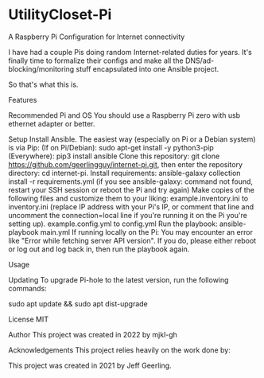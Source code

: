 # UtilityCloset-Pi

A Raspberry Pi Configuration for Internet connectivity

I have had a couple Pis doing random Internet-related duties for years. It's finally time to formalize their configs and make all the DNS/ad-blocking/monitoring stuff encapsulated into one Ansible project.

So that's what this is.

Features


Recommended Pi and OS
You should use a Raspberry Pi zero with usb ethernet adapter or better. 

Setup
Install Ansible. The easiest way (especially on Pi or a Debian system) is via Pip:
(If on Pi/Debian): sudo apt-get install -y python3-pip
(Everywhere): pip3 install ansible
Clone this repository: git clone https://github.com/geerlingguy/internet-pi.git, then enter the repository directory: cd internet-pi.
Install requirements: ansible-galaxy collection install -r requirements.yml (if you see ansible-galaxy: command not found, restart your SSH session or reboot the Pi and try again)
Make copies of the following files and customize them to your liking:
example.inventory.ini to inventory.ini (replace IP address with your Pi's IP, or comment that line and uncomment the connection=local line if you're running it on the Pi you're setting up).
example.config.yml to config.yml
Run the playbook: ansible-playbook main.yml
If running locally on the Pi: You may encounter an error like "Error while fetching server API version". If you do, please either reboot or log out and log back in, then run the playbook again.

Usage


Updating
To upgrade Pi-hole to the latest version, run the following commands:

sudo apt update && sudo apt dist-upgrade

License
MIT

Author
This project was created in 2022 by mjkl-gh

Acknowledgements
This project relies heavily on the work done by:

This project was created in 2021 by Jeff Geerling.